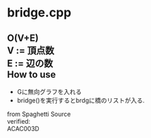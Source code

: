 bridge.cpp
===================
O(V+E)  
V := 頂点数  
E := 辺の数  
How to use
----------
* Gに無向グラフを入れる
* bridge()を実行するとbrdgに橋のリストが入る.

from Spaghetti Source  
verified:  
ACAC003D
